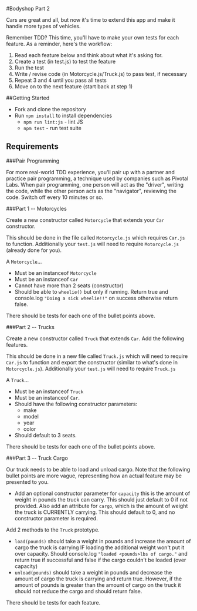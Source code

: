 #Bodyshop Part 2

Cars are great and all, but now it's time to extend this app and make it handle more types of vehicles.

Remember TDD? This time, you'll have to make your own tests for each feature. As a reminder, here's the workflow:

1. Read each feature below and think about what it's asking for.
2. Create a test (in test.js) to test the feature
3. Run the test
4. Write / revise code (in Motorcycle.js/Truck.js) to pass test, if necessary
5. Repeat 3 and 4 until you pass all tests
6. Move on to the next feature (start back at step 1)

##Getting Started

* Fork and clone the repository
* Run `npm install` to install dependencies
  * `npm run lint:js` - lint JS
  * `npm test` - run test suite

## Requirements

###Pair Programming

For more real-world TDD experience, you'll pair up with a partner and practice pair programming, a technique used by companies such as Pivotal Labs. When pair programming, one person will act as the "driver", writing the code, while the other person acts as the "navigator", reviewing the code. Switch off every 10 minutes or so.

###Part 1 -- Motorcycles

Create a new constructor called `Motorcycle` that extends your `Car` constructor.

This should be done in the file called `Motorcycle.js` which requires `Car.js` to function. Additionally your `test.js` will need to require `Motorcycle.js` (already done for you).

A `Motorcycle`...

* Must be an instanceof `Motorcycle`
* Must be an instanceof `Car`
* Cannot have more than 2 seats (constructor)
* Should be able to `wheelie()` but only if running. Return true and console.log `"Doing a sick wheelie!!"` on success otherwise return false.

There should be tests for each one of the bullet points above.

###Part 2 -- Trucks

Create a new constructor called `Truck` that extends `Car`. Add the following features.

This should be done in a new file called `Truck.js` which will need to require `Car.js` to function and export the constructor (similar to what's done in `Motorcycle.js`). Additionally your `test.js` will need to require `Truck.js`

A `Truck`...

* Must be an instanceof `Truck`
* Must be an instanceof `Car`.
* Should have the following constructor parameters:
  * make
  * model
  * year
  * color
* Should default to 3 seats.

There should be tests for each one of the bullet points above.

###Part 3 -- Truck Cargo

Our truck needs to be able to load and unload cargo. Note that the following bullet points are more vague, representing how an actual feature may be presented to you.

* Add an optional constructor parameter for `capacity` this is the amount of weight in pounds the truck can carry. This should just default to 0 if not provided. Also add an attribute for `cargo`, which is the amount of weight the truck is CURRENTLY carrying. This should default to 0, and no constructor parameter is required.

Add 2 methods to the `Truck` prototype.

* `load(pounds)` should take a weight in pounds and increase the amount of cargo the truck is carrying IF loading the additional weight won't put it over capacity. Should console.log `"loaded <pounds>lbs of cargo."` and return true if successful and false if the cargo couldn't be loaded (over capacity)
* `unload(pounds)` should take a weight in pounds and decrease the amount of cargo the truck is carrying and return true. However, if the amount of pounds is greater than the amount of cargo on the truck it should not reduce the cargo and should return false.

There should be tests for each feature.
